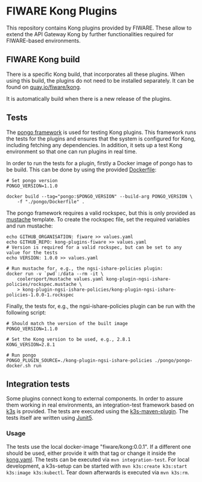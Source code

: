 # FIWARE Kong Plugins

This repository contains Kong plugins provided by FIWARE. These allow to extend 
the API Gateway Kong by further functionalities required for FIWARE-based 
environments.


## FIWARE Kong build

There is a specific Kong build, that incorporates all these plugins. When using this build, 
the plugins do not need to be installed separately. 
It can be found on [quay.io/fiware/kong](https://quay.io/repository/fiware/kong?tab=tags).

It is automatically build when there is a new release of the plugins. 



## Tests

The [pongo framework](https://github.com/Kong/kong-pongo) is used for testing Kong plugins. 
This framework runs the tests for the plugins and ensures that the system is configured for Kong, 
including fetching any dependencies. In addition, it sets up a test Kong environment so that one 
can run plugins in real time.

In order to run the tests for a plugin, firstly a Docker image of pongo has to be build. This can 
be done by using the provided [Dockerfile](./pongo/Dockerfile):
```shell
# Set pongo version
PONGO_VERSION=1.1.0

docker build --tag="pongo:$PONGO_VERSION" --build-arg PONGO_VERSION \
    -f "./pongo/Dockerfile" .
```

The pongo framework requires a valid rockspec, but this is only provided 
as [mustache](http://mustache.github.io/) template. 
To create the rockspec file, set the required variables and run mustache:
```shell
echo GITHUB_ORGANISATION: fiware >> values.yaml
echo GITHUB_REPO: kong-plugins-fiware >> values.yaml
# Version is required for a valid rockspec, but can be set to any value for the tests
echo VERSION: 1.0.0 >> values.yaml

# Run mustache for, e.g., the ngsi-ishare-policies plugin:
docker run -v `pwd`:/data --rm -it \
	coolersport/mustache values.yaml kong-plugin-ngsi-ishare-policies/rockspec.mustache \
	> kong-plugin-ngsi-ishare-policies/kong-plugin-ngsi-ishare-policies-1.0.0-1.rockspec
```

Finally, the tests for, e.g., the ngsi-ishare-policies plugin can be run with the following script:
```shell
# Should match the version of the built image
PONGO_VERSION=1.1.0

# Set the Kong version to be used, e.g., 2.8.1
KONG_VERSION=2.8.1

# Run pongo
PONGO_PLUGIN_SOURCE=./kong-plugin-ngsi-ishare-policies ./pongo/pongo-docker.sh run
```

## Integration tests

Some plugins connect kong to external components. In order to assure them working in real environments, an integration-test framework based on [k3s](https://k3s.io/) is provided. The tests are executed using the [k3s-maven-plugin](https://github.com/kokuwaio/k3s-maven-plugin). 
The tests itself are written using [Junit5](https://junit.org/junit5/docs/current/user-guide/). 

### Usage

The tests use the local docker-image "fiware/kong:0.0.1". If a different one should be used, either provide it with that tag or change it inside the [kong.yaml](./it/src/test/k3s/kong.yaml). The tests can be executed via ```mvn integration-test```. For local development, a k3s-setup can be started with ```mvn k3s:create k3s:start k3s:image k3s:kubectl```. Tear down afterwards is executed via ```mvn k3s:rm```.
